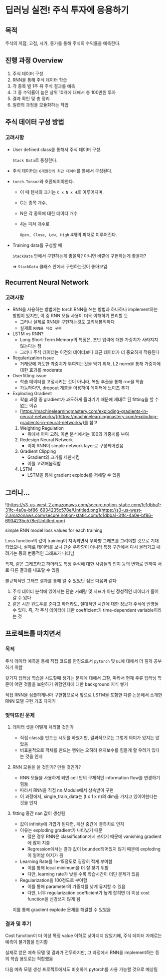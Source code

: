 # 딥러닝 실전! 주식 투자에 응용하기

## 목적

주식의 저점, 고점, 시가, 종가를 통해 주식의 수익률을 예측한다.

## 진행 과정 Overview

1. 주식 데이터 구성
2. RNN을 통해 주식 데이터 학습
3. 각 종목 별 1주 뒤 주식 결과를 예측
4. 그 중 수익률이 높은 상위 10개에 대해서 총 100만원 투자
5. 결과 확인 및 총 정리
6. 일련의 과정을 모듈화하는 작업 

## 주식 데이터 구성 방법

### 고려사항

- User defined class를 통해서 주식 데이터 구성.

    `Stack Data`로 통칭한다.

- 주식 데이터는 `6개월간의 최근 데이터`를 통해서 구성된다.
- `torch.Tensor`와 호환되어야한다.
    - 이 때 텐서의 크기는 `C x N x 4`로 이루어지며,
    - C는 종목 개수,
    - N은 각 종목에 대한 데이터 개수
    - 4는 피쳐 개수로

        `Open, Close, Low, High` 4개의 피쳐로 이루어진다.

- Training data를 구성할 때

    `StackData` 안에서 구현하는게 좋을까? 아니면 바깥에 구현하는게 좋을까?

    ⇒ `StackData` 클래스 안에서 구현하는것이 좋아보임.

## Recurrent Neural Network

### 고려사항

- RNN을 사용하는 방법에는 torch.RNN을 쓰는 방법과 하나하나 implement하는 방법이 있지만, 이 중 RNN 모듈 사용이 더욱 이해하기 편리할 듯
    - 그러나 실제로 RNN을 구현하는것도 고려해봄직하다
    - 실제로 `RNN을 직접 구현`
- LSTM vs RNN?
    - Long Short-Term Memory의 특징은, 초반 입력에 대한 가중치가 사라지지 않는다는 점
    - 그러나 주식 데이터는 이전의 데이터보다 최근 데이터가 더 중요하게 작용된다
- Regularization issue
    - 거래량에 과도한 과중치가 부여되는것을 막기 위해, L2 norm을 통해 가중치에 대한 효과를 moderate
- Overfitting issue
    - 학습 데이터를 고정시키는 것이 아니라, 복원 추출을 통해 rnn을 학습
    - 가능하다면, dropout 계층을 이용하여 데이터에 노이즈 추가
- Exploding Gradient
    - 학습 과정 중 gradient가 과도하게 올라기기 때문에 제대로 된 fitting을 할 수 없는 이슈
    - [https://machinelearningmastery.com/exploding-gradients-in-neural-networks/](https://machinelearningmastery.com/exploding-gradients-in-neural-networks/)를 참고
    1. Weighting Regulation
        - 위에서 이미 고려. 이번 분석에서는 100의 가중치를 부여
    2. Redesign Neural Network
        - 이미 RNN이 simple network layer로 구성되어있음
    3. Gradient Clipping
        - Gradient의 크기를 제한시킴
        - 이를 고려해봄직함
    4. LSTM
        - LSTM을 통해 gradient explode를 저해할 수 있음

## 그러나...

![https://s3-us-west-2.amazonaws.com/secure.notion-static.com/fc1dbba1-31fc-4a0e-bf86-6934235c578e/Untitled.png](https://s3-us-west-2.amazonaws.com/secure.notion-static.com/fc1dbba1-31fc-4a0e-bf86-6934235c578e/Untitled.png)

simple RNN model loss values for each training

Loss function의 값이 training이 지속되면서 우하향 그래프를 그려야할 것으로 기대되었으나, 실제로 데이터를 보니 단순 우하향이 아니라 특정 구간에서 다시 올라가고 내려가는 등의 변동적인 그래프가 나타남

특히, 같은 그래프라고 하더라도 특정 주식에 대한 사람들의 인지 등의 변화로 인하여 서로 다른 결과를 내포할 수 있음

불규칙적인 그래프 결과를 통해 알 수 있었던 점은 다음과 같다

1. 주식 데이터 분석에 있어서는 단순 거래량 및 지표가 아닌 정성적인 데이터가 들어갈 수 있다
2. 같은 시간 윈도우를 준다고 하더라도, 절대적인 시간에 대한 정보가 주식에 반영될 수 있다. 즉, 각 주식 데이터에 대한 coefficient가 time-dependent variable이라는 것

## 프로젝트를 마치면서

### 목적

주식 데이터 예측을 통해 직접 코드를 만짐으로서  `pytorch` 및 `DL`에 대해서 더 깊게 공부하기 위함

갖가지 딥러닝 학습을 시도할때 생기는 문제에 대해서 고찰, 따라서 현재 주류 딥러닝 학문이 어떤 것들을 보완하기 위함인지에 대한 background 지식 쌓기

직접 RNN을 심플하게나마 구현함으로서 앞으로 LSTM을 포함한 다른 논문에서 소개한 RNN 모델 구현 기초 다지기

### 맞닥뜨린 문제

1. 데이터 셋을 어떻게 처리할 것인가
    - 직접 class를 만드는 시도를 하였지만, 결과적으로는 그렇게 의미가 있지는 않았음
    - 비효율적으로 객체를 만드는 행위는 오히려 유지보수를 힘들게 할 우려가 있다는 것을 인지
2. RNN 모듈을 쓸 것인가? 만들 것인가?
    - RNN 모듈을 사용하게 되면 cell 안의 구체적인 information flow를 변경하기 힘듦
    - 따라서 RNN을 직접 nn.Module에서 상속받아 구현
    - 이 과정에서, single_train_data는 (t x 1 x n)의 dim을 가지고 있어야한다는 것을 인지
3. fitting 중간 nan 값이 생성됨
    - 값이 infinity에 가깝가 된다면, 계산 중간에 결측치로 인지
    - 이유는 exploding gradient가 나타났기 때문
        - 많은 경우 RNN은 classification에서 쓰이기 때문에 vanishing gradient에 많이 치중
        - Regression에서는 결과 값이 bounded되어있지 않기 때문에 exploding이 일어날 여지가 큼
    - Learning Rate를 1e-15정도로 굉장히 적게 부여함
        - 이를 통해 local minimum을 더 잘 찾기 위함
        - 다만, learning rate가 낮을 수록 학습시간이 더딘 문제가 있음
    - Regularization을 100정도로 부여함
        - 이를 통해 parameter의 가중치를 낮게 유지할 수 있음
        - 다만, 너무 regularization coefficient가 높게 잡히면 더 이상 cost function을 신경쓰지 않게 됨

    이를 통해 gradient explode 문제를 해결할 수 있었음

### 결과 및 후기

Cost function이 더 이상 특정 value 이하로 낮아지지 않았기에, 주식 데이터 자체로는 예측이 불가함을 인지함

실제로 얻은 예측 모델 및 결과가 전무하지만, 그 과정에서 RNN을 implement하는 등의 학습 용도로는 적합했음

다음 예측 모델 생성 프로젝트에서도 비슷하게 pytorch를 사용 가능할 것으로 예상됨